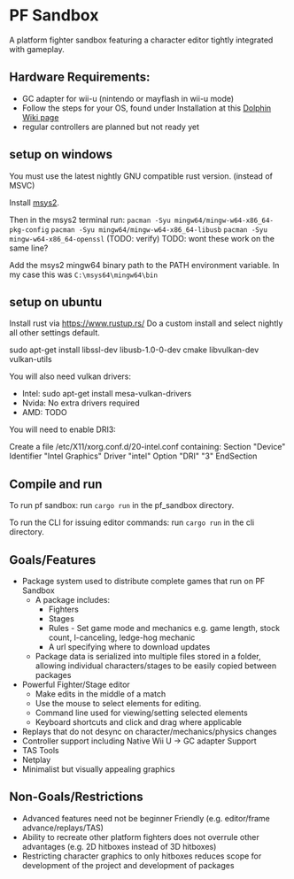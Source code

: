 # PF Sandbox

A platform fighter sandbox featuring a character editor tightly integrated with gameplay.

## Hardware Requirements:
*   GC adapter for wii-u (nintendo or mayflash in wii-u mode)
*   Follow the steps for your OS, found under Installation at this [Dolphin Wiki page](https://wiki.dolphin-emu.org/index.php?title=How_to_use_the_Official_GameCube_Controller_Adapter_for_Wii_U_in_Dolphin)
*   regular controllers are planned but not ready yet

## setup on windows

You must use the latest nightly GNU compatible rust version. (instead of MSVC)

Install [msys2](http://www.msys2.org/).

Then in the msys2 terminal run:
`pacman -Syu mingw64/mingw-w64-x86_64-pkg-config`
`pacman -Syu mingw64/mingw-w64-x86_64-libusb`
`pacman -Syu mingw-w64-x86_64-openssl` (TODO: verify)
TODO: wont these work on the same line?

Add the msys2 mingw64 binary path to the PATH environment variable.
In my case this was `C:\msys64\mingw64\bin`

## setup on ubuntu

Install rust via https://www.rustup.rs/
Do a custom install and select nightly all other settings default.

sudo apt-get install libssl-dev libusb-1.0-0-dev cmake libvulkan-dev vulkan-utils

You will also need vulkan drivers:
*   Intel: sudo apt-get install  mesa-vulkan-drivers
*   Nvida: No extra drivers required
*   AMD:   TODO

You will need to enable DRI3:

Create a file /etc/X11/xorg.conf.d/20-intel.conf containing:
Section "Device"
   Identifier  "Intel Graphics"
   Driver      "intel"
   Option      "DRI" "3"
EndSection

## Compile and run

To run pf sandbox: run `cargo run` in the pf_sandbox directory.

To run the CLI for issuing editor commands: run `cargo run` in the cli directory.

## Goals/Features

*   Package system used to distribute complete games that run on PF Sandbox
    +   A package includes:
        -   Fighters
        -   Stages
        -   Rules - Set game mode and mechanics e.g. game length, stock count, l-canceling, ledge-hog mechanic
        -   A url specifying where to download updates
    +   Package data is serialized into multiple files stored in a folder, allowing individual characters/stages to be easily copied between packages
*   Powerful Fighter/Stage editor
    +   Make edits in the middle of a match
    +   Use the mouse to select elements for editing.
    +   Command line used for viewing/setting selected elements
    +   Keyboard shortcuts and click and drag where applicable
*   Replays that do not desync on character/mechanics/physics changes
*   Controller support including Native Wii U -> GC adapter Support
*   TAS Tools
*   Netplay
*   Minimalist but visually appealing graphics

## Non-Goals/Restrictions

*   Advanced features need not be beginner Friendly (e.g. editor/frame advance/replays/TAS)
*   Ability to recreate other platform fighters does not overrule other advantages (e.g. 2D hitboxes instead of 3D hitboxes)
*   Restricting character graphics to only hitboxes reduces scope for development of the project and development of packages
